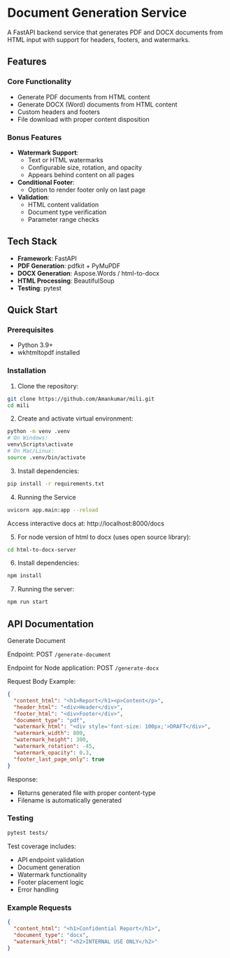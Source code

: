 # Document Generation Service

A FastAPI backend service that generates PDF and DOCX documents from HTML input with support for headers, footers, and watermarks.

## Features

### Core Functionality
- Generate PDF documents from HTML content
- Generate DOCX (Word) documents from HTML content
- Custom headers and footers
- File download with proper content disposition

### Bonus Features
- **Watermark Support**:
  - Text or HTML watermarks
  - Configurable size, rotation, and opacity
  - Appears behind content on all pages
- **Conditional Footer**:
  - Option to render footer only on last page
- **Validation**:
  - HTML content validation
  - Document type verification
  - Parameter range checks

## Tech Stack

- **Framework**: FastAPI
- **PDF Generation**: pdfkit + PyMuPDF
- **DOCX Generation**: Aspose.Words / html-to-docx
- **HTML Processing**: BeautifulSoup
- **Testing**: pytest

## Quick Start

### Prerequisites
- Python 3.9+
- wkhtmltopdf installed

### Installation

1. Clone the repository:
```bash
git clone https://github.com/Amankumar/mili.git
cd mili
```

2. Create and activate virtual environment:
```bash
python -m venv .venv
# On Windows:
venv\Scripts\activate
# On Mac/Linux:
source .venv/bin/activate
```

3. Install dependencies:
```bash
pip install -r requirements.txt
```

4. Running the Service
```bash
uvicorn app.main:app --reload
```
Access interactive docs at: http://localhost:8000/docs

5. For node version of html to docx (uses open source library):
```bash
cd html-to-docx-server
```

6. Install dependencies:
```bash
npm install
```

7. Running the server:
```bash
npm run start
```

##  API Documentation

Generate Document

Endpoint: POST `/generate-document`

Endpoint for Node application: POST `/generate-docx`

Request Body Example:

```json
{
  "content_html": "<h1>Report</h1><p>Content</p>",
  "header_html": "<div>Header</div>",
  "footer_html": "<div>Footer</div>",
  "document_type": "pdf",
  "watermark_html": "<div style='font-size: 100px;'>DRAFT</div>",
  "watermark_width": 800,
  "watermark_height": 300,
  "watermark_rotation": -45,
  "watermark_opacity": 0.3,
  "footer_last_page_only": true
}
```

Response:

- Returns generated file with proper content-type
- Filename is automatically generated

### Testing

```bash
pytest tests/
```

Test coverage includes:

- API endpoint validation
- Document generation
- Watermark functionality
- Footer placement logic
- Error handling

### Example Requests

```json
{
  "content_html": "<h1>Confidential Report</h1>",
  "document_type": "docx",
  "watermark_html": "<h2>INTERNAL USE ONLY</h2>"
}
```